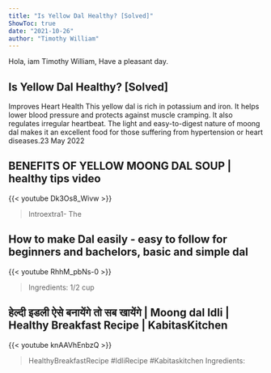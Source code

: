 ```yaml
---
title: "Is Yellow Dal Healthy? [Solved]"
ShowToc: true 
date: "2021-10-26"
author: "Timothy William" 
---
```


Hola, iam Timothy William, Have a pleasant day.
## Is Yellow Dal Healthy? [Solved]
 Improves Heart Health This yellow dal is rich in potassium and iron. It helps lower blood pressure and protects against muscle cramping. It also regulates irregular heartbeat. The light and easy-to-digest nature of moong dal makes it an excellent food for those suffering from hypertension or heart diseases.23 May 2022

## BENEFITS OF YELLOW MOONG DAL SOUP | healthy tips video
{{< youtube Dk3Os8_Wivw >}}
>Introextra1- The 

## How to make Dal easily - easy to follow for beginners and bachelors, basic and simple dal
{{< youtube RhhM_pbNs-0 >}}
>Ingredients: 1/2 cup 

## हेल्दी इडली ऐसे बनायेंगे तो सब खायेंगे | Moong dal Idli | Healthy Breakfast Recipe | KabitasKitchen
{{< youtube knAAVhEnbzQ >}}
>HealthyBreakfastRecipe #IdliRecipe #Kabitaskitchen Ingredients: 

